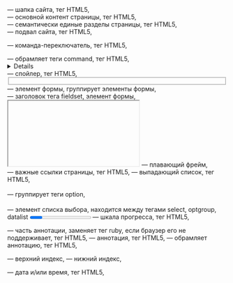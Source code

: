 <header> </header> — шапка сайта, тег HTML5,
<article> </article> — основной контент страницы, тег HTML5,
<section> </section> — семантически единые разделы страницы, тег HTML5,
<footer> </footer> — подвал сайта, тег HTML5,

<command> — команда-переключатель, тег HTML5,

<menu> </menu> — обрамляет теги command, тег HTML5,
<details> </details> — спойлер, тег HTML5,

<fieldset> </fieldset> — элемент формы, группирует элементы формы,
<legend> </legend> — заголовок тега fieldset, элемент формы,
<iframe> </iframe> — плавающий фрейм,

<nav> </nav> — важные ссылки страницы, тег HTML5,
<datalist> </datalist> — выпадающий список, тег HTML5,
<optgroup> </optgroup> — группирует теги option,
<option> </option> — элемент списка выбора, находится между тегами select, optgroup, datalist
<progress> </progress> — шкала прогресса, тег HTML5,

<rp> </rp> — часть аннотации, заменяет тег ruby, если браузер его не поддерживает, тег HTML5,
<rt> </rt> — аннотация, тег HTML5,
<ruby> </ruby> — обрамляет аннотацию, тег HTML5,

<sup> </sup> — верхний индекс,
<sub> </sub> — нижний индекс,

<time> </time> — дата и/или время, тег HTML5,
